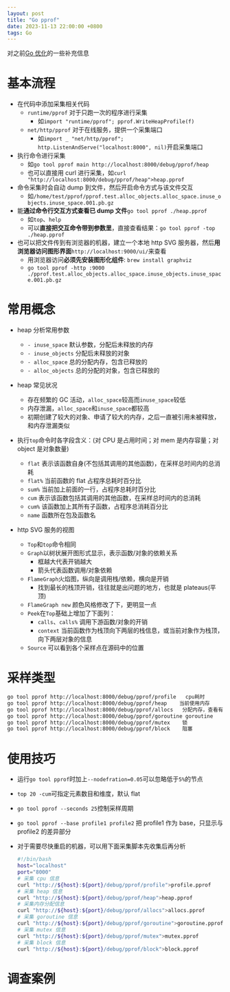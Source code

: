 ```yaml
---
layout: post
title: "Go pprof"
date: 2023-11-13 22:00:00 +0800
tags: Go
---
```


对之前[Go 优化](/2021/06/22/Go_Optimization/)的一些补充信息

# 基本流程

- 在代码中添加采集相关代码
  - `runtime/pprof` 对于只跑一次的程序进行采集
    - 如`import "runtime/pprof"; pprof.WriteHeapProfile(f)`
  - `net/http/pprof` 对于在线服务，提供一个采集端口
    - 如`import _ "net/http/pprof"; http.ListenAndServe("localhost:8000", nil)`开启采集端口
- 执行命令进行采集
  - 如`go tool pprof main http://localhost:8000/debug/pprof/heap`
  - 也可以直接用 curl 进行采集，如`curl "http://localhost:8000/debug/pprof/heap">heap.pprof`
- 命令采集时会自动 dump 到文件，然后开启命令方式与该文件交互
  - 如`/home/test/pprof/pprof.test.alloc_objects.alloc_space.inuse_objects.inuse_space.001.pb.gz`
- 能**通过命令行交互方式查看已 dump 文件**`go tool pprof ./heap.pprof`
  - 如`top`、`help`
  - 可以**直接把交互命令带到参数里**，直接查看结果：`go tool pprof -top ./heap.pprof`
- 也可以把文件传到有浏览器的机器，建立一个本地 http SVG 服务器，然后**用浏览器访问图形界面**`http://localhost:9000/ui/`来查看
  - 用浏览器访问**必须先安装图形化组件**: `brew install graphviz`
  - `go tool pprof -http :9000 ./pprof.test.alloc_objects.alloc_space.inuse_objects.inuse_space.001.pb.gz`

# 常用概念

- heap 分析常用参数

  - `- inuse_space` 默认参数，分配后未释放的内存
  - `- inuse_objects` 分配后未释放的对象
  - `- alloc_space` 总的分配内存，包含已释放的
  - `- alloc_objects` 总的分配的对象，包含已释放的

- heap 常见状况

  - 存在频繁的 GC 活动，`alloc_space`较高而`inuse_space`较低
  - 内存泄漏，`alloc_space`和`inuse_space`都较高
  - 初期创建了较大的对象、申请了较大的内存，之后一直被引用未被释放，和内存泄漏类似

- 执行`top`命令时各字段含义：(对 CPU 是占用时间；对 mem 是内存容量；对 object 是对象数量)

  - `flat` 表示该函数自身(不包括其调用的其他函数)，在采样总时间内的总消耗
  - `flat%` 当前函数的 flat 占程序总耗时百分比
  - `sum%` 当前加上前面的一行，占程序总耗时百分比
  - `cum` 表示该函数包括其调用的其他函数，在采样总时间内的总消耗
  - `cum%` 该函数加上其所有子函数，占程序总消耗百分比
  - `name` 函数所在包及函数名

- http SVG 服务的视图
  - `Top`和`top`命令相同
  - `Graph`以树状展开图形式显示，表示函数/对象的依赖关系
    - 框越大代表开销越大
    - 箭头代表函数调用/对象依赖
  - `FlameGraph`火焰图，纵向是调用栈/依赖，横向是开销
    - 找到最长的栈顶开销，往往就是出问题的地方，也就是 plateaus(平顶)
  - `FlameGraph new` 颜色风格修改了下，更明显一点
  - `Peek`在`Top`基础上增加了下面列：
    - `calls`、`calls%` 调用下游函数/对象的开销
    - `context` 当前函数作为栈顶向下两层的栈信息，或当前对象作为栈顶，向下两层对象的信息
  - `Source` 可以看到各个采样点在源码中的位置

# 采样类型

```bash
go tool pprof http://localhost:8000/debug/pprof/profile   cpu耗时
go tool pprof http://localhost:8000/debug/pprof/heap    当前使用内存
go tool pprof http://localhost:8000/debug/pprof/allocs   分配内存，查看有 gc 相关
go tool pprof http://localhost:8000/debug/pprof/goroutine goroutine
go tool pprof http://localhost:8000/debug/pprof/mutex    锁
go tool pprof http://localhost:8000/debug/pprof/block    阻塞
```

# 使用技巧

- 运行`go tool pprof`时加上`--nodefration=0.05`可以忽略低于`5%`的节点
- `top 20 -cum`可指定元素数目和维度，默认 flat
- `go tool pprof --seconds 25`控制采样周期
- `go tool pprof --base profile1 profile2` 把 profile1 作为 base，只显示与 profile2 的差异部分

- 对于需要尽快重启的机器，可以用下面采集脚本先收集后再分析

  ```bash
  #!/bin/bash
  host="localhost"
  port="8000"
  # 采集 cpu 信息
  curl "http://${host}:${port}/debug/pprof/profile">profile.pprof
  # 采集 heap 信息
  curl "http://${host}:${port}/debug/pprof/heap">heap.pprof
  # 采集内存分配信息
  curl "http://${host}:${port}/debug/pprof/allocs">allocs.pprof
  # 采集 goroutine 信息
  curl "http://${host}:${port}/debug/pprof/goroutine">goroutine.pprof
  # 采集 mutex 信息
  curl "http://${host}:${port}/debug/pprof/mutex">mutex.pprof
  # 采集 block 信息
  curl "http://${host}:${port}/debug/pprof/block">block.pprof
  ```

# 调查案例
